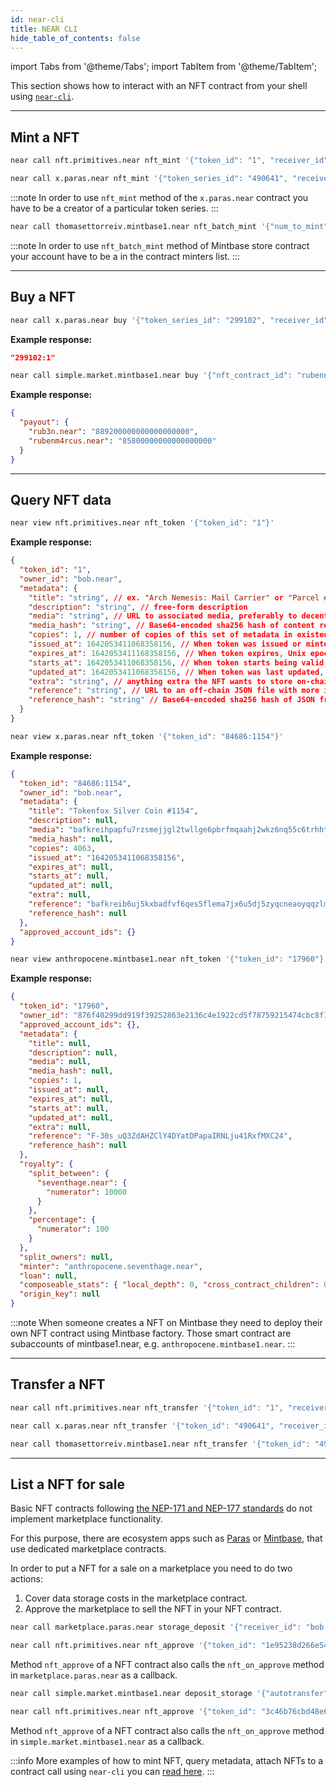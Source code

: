 ```yaml
---
id: near-cli
title: NEAR CLI
hide_table_of_contents: false
---
```


import Tabs from '@theme/Tabs';
import TabItem from '@theme/TabItem';

This section shows how to interact with an NFT contract from your shell using [`near-cli`](../../../4.tools/cli.md).

---

## Mint a NFT

<Tabs>
<TabItem value="NFT Primitive" label="NFT Primitive" default>

```bash
near call nft.primitives.near nft_mint '{"token_id": "1", "receiver_id": "bob.near", "token_metadata": {"title": "NFT Primitive Token", "description": "Awesome NFT Primitive Token", "media": "string"}}' --depositYocto 10000000000000000000000, --accountId bob.near
```

</TabItem>

<TabItem value="Paras" label="Paras">

```bash
near call x.paras.near nft_mint '{"token_series_id": "490641", "receiver_id": "bob.near"}' --depositYocto 10000000000000000000000 --accountId bob.near
```

:::note
In order to use `nft_mint` method of the `x.paras.near` contract you have to be a creator of a particular token series.
:::

</TabItem>

<TabItem value="Mintbase" label="Mintbase">

```bash
near call thomasettorreiv.mintbase1.near nft_batch_mint '{"num_to_mint": 1, "owner_id": "bob.near", "metadata": {}}' --accountId bob.near --depositYocto 10000000000000000000000
```

:::note
In order to use `nft_batch_mint` method of Mintbase store contract your account have to be a in the contract minters list.
:::

</TabItem>

</Tabs>

---

## Buy a NFT

<Tabs>
<TabItem value="Paras" label="Paras" default>

```bash
near call x.paras.near buy '{"token_series_id": "299102", "receiver_id": "bob.near"}' --accountId bob.near --deposit 0.20574
```

**Example response:**

```json
"299102:1"
```


</TabItem>

<TabItem value="Mintbase" label="Mintbase">

```bash
near call simple.market.mintbase1.near buy '{"nft_contract_id": "rubennnnnnnn.mintbase1.near", "token_id": "38"}' --accountId bob.near --deposit 0.001
```

**Example response:**

```json
{
  "payout": {
    "rub3n.near": "889200000000000000000",
    "rubenm4rcus.near": "85800000000000000000"
  }
}
```


</TabItem>

</Tabs>

---

## Query NFT data

<Tabs>
<TabItem value="NFT Primitive" label="NFT Primitive" default>

```bash
near view nft.primitives.near nft_token '{"token_id": "1"}'
```

**Example response:**

```json
{
  "token_id": "1",
  "owner_id": "bob.near",
  "metadata": {
    "title": "string", // ex. "Arch Nemesis: Mail Carrier" or "Parcel #5055"
    "description": "string", // free-form description
    "media": "string", // URL to associated media, preferably to decentralized, content-addressed storage
    "media_hash": "string", // Base64-encoded sha256 hash of content referenced by the `media` field. Required if `media` is included.
    "copies": 1, // number of copies of this set of metadata in existence when token was minted.
    "issued_at": 1642053411068358156, // When token was issued or minted, Unix epoch in milliseconds
    "expires_at": 1642053411168358156, // When token expires, Unix epoch in milliseconds
    "starts_at": 1642053411068358156, // When token starts being valid, Unix epoch in milliseconds
    "updated_at": 1642053411068358156, // When token was last updated, Unix epoch in milliseconds
    "extra": "string", // anything extra the NFT wants to store on-chain. Can be stringified JSON.
    "reference": "string", // URL to an off-chain JSON file with more info.
    "reference_hash": "string" // Base64-encoded sha256 hash of JSON from reference field. Required if `reference` is included.
  }
}
```


</TabItem>

<TabItem value="Paras" label="Paras">

```bash
near view x.paras.near nft_token '{"token_id": "84686:1154"}'
```

**Example response:**

```json
{
  "token_id": "84686:1154",
  "owner_id": "bob.near",
  "metadata": {
    "title": "Tokenfox Silver Coin #1154",
    "description": null,
    "media": "bafkreihpapfu7rzsmejjgl2twllge6pbrfmqaahj2wkz6nq55c6trhhtrq",
    "media_hash": null,
    "copies": 4063,
    "issued_at": "1642053411068358156",
    "expires_at": null,
    "starts_at": null,
    "updated_at": null,
    "extra": null,
    "reference": "bafkreib6uj5kxbadfvf6qes5flema7jx6u5dj5zyqcneaoyqqzlm6kpu5a",
    "reference_hash": null
  },
  "approved_account_ids": {}
}
```


</TabItem>

<TabItem value="Mintbase" label="Mintbase">

```bash
near view anthropocene.mintbase1.near nft_token '{"token_id": "17960"}'
```

**Example response:**

```json
{
  "token_id": "17960",
  "owner_id": "876f40299dd919f39252863e2136c4e1922cd5f78759215474cbc8f1fc361e14",
  "approved_account_ids": {},
  "metadata": {
    "title": null,
    "description": null,
    "media": null,
    "media_hash": null,
    "copies": 1,
    "issued_at": null,
    "expires_at": null,
    "starts_at": null,
    "updated_at": null,
    "extra": null,
    "reference": "F-30s_uQ3ZdAHZClY4DYatDPapaIRNLju41RxfMXC24",
    "reference_hash": null
  },
  "royalty": {
    "split_between": {
      "seventhage.near": {
        "numerator": 10000
      }
    },
    "percentage": {
      "numerator": 100
    }
  },
  "split_owners": null,
  "minter": "anthropocene.seventhage.near",
  "loan": null,
  "composeable_stats": { "local_depth": 0, "cross_contract_children": 0 },
  "origin_key": null
}
```


:::note
When someone creates a NFT on Mintbase they need to deploy their own NFT contract using Mintbase factory. Those smart contract are subaccounts of mintbase1.near, e.g. `anthropocene.mintbase1.near`.
:::

</TabItem>

</Tabs>

---

## Transfer a NFT

<Tabs>
<TabItem value="NFT Primitive" label="NFT Primitive" default>

```bash
near call nft.primitives.near nft_transfer '{"token_id": "1", "receiver_id": "bob.near"}' --accountId bob.near --deposit 0.000000000000000000000001
```

</TabItem>

<TabItem value="Paras" label="Paras">

```bash
near call x.paras.near nft_transfer '{"token_id": "490641", "receiver_id": "bob.near"}' --accountId bob.near --deposit 0.000000000000000000000001
```

</TabItem>

<TabItem value="Mintbase" label="Mintbase">

```bash
near call thomasettorreiv.mintbase1.near nft_transfer '{"token_id": "490641" "receiver_id": "bob.near"}' --accountId bob.near --deposit 0.000000000000000000000001
```

</TabItem>

</Tabs>

---

## List a NFT for sale

Basic NFT contracts following [the NEP-171 and NEP-177 standards](https://nomicon.io/Standards/Tokens/NonFungibleToken) do not implement marketplace functionality.

For this purpose, there are ecosystem apps such as [Paras](https://paras.id/) or [Mintbase](https://www.mintbase.xyz/), that use dedicated marketplace contracts.

In order to put a NFT for a sale on a marketplace you need to do two actions: 

1. Cover data storage costs in the marketplace contract. 
2. Approve the marketplace to sell the NFT in your NFT contract.

<Tabs>

<TabItem value="Paras" label="Paras">

```bash
near call marketplace.paras.near storage_deposit '{"receiver_id": "bob.near"}' --accountId bob.near --deposit 0.00939

near call nft.primitives.near nft_approve '{"token_id": "1e95238d266e5497d735eb30", "account_id": "marketplace.paras.near", "msg": {"price": "200000000000000000000000", "market_type": "sale", "ft_token_id": "near"}}' --accountId bob.near
```

Method `nft_approve` of a NFT contract also calls the `nft_on_approve` method in `marketplace.paras.near` as a callback.

</TabItem>

<TabItem value="Mintbase" label="Mintbase">

```bash
near call simple.market.mintbase1.near deposit_storage '{"autotransfer": "true"}' --accountId bob.near --deposit 0.00939

near call nft.primitives.near nft_approve '{"token_id": "3c46b76cbd48e65f2fc88473", "account_id": "simple.market.mintbase1.near", "msg": {"price": "200000000000000000000000"}}' --accountId bob.near
```

Method `nft_approve` of a NFT contract also calls the `nft_on_approve` method in `simple.market.mintbase1.near` as a callback.

</TabItem>

</Tabs>

:::info
More examples of how to mint NFT, query metadata, attach NFTs to a contract call using `near-cli` you can [read here](/develop/relevant-contracts/nft).
:::
